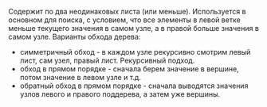 Содержит по два неодинаковых листа (или меньше). Используется в основном для поиска, с условием, что все элементы в левой ветке меньше текущего значения в самом узле, а в правой больше значения в самом узле.
Варианты обхода дерева:
 * симметричный обход - в каждом узле рекурсивно смотрим левый лист, сам узел, правый лист. Рекурсивный подход.
 * обход в прямом порядке - сначала берем значение в вершине, потом значение в левом узле и т.д.
 * обратный обход в прямом порядке - сначала выводятся значения узлов левого и правого поддерева, а затем уже вершины.